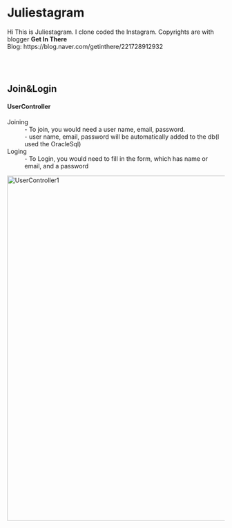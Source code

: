 <h1>Juliestagram</h1>
<p> Hi This is Juliestagram. I clone coded the Instagram. Copyrights are with blogger <strong>Get In There</strong>
  <br>Blog: https://blog.naver.com/getinthere/221728912932
</p>
<br>
<br>


<h2>Join&Login</h2>
<df>
  <dl>
    <h4>UserController</h4>
    <dt>Joining</dt>
       <dd> - To join, you would need a user name, email, password. </dd>
       <dd> - user name, email, password will be automatically added to the db(I used the OracleSql)</dd>
    <dt>Loging</dt>
       <dd> - To Login, you would need to fill in the form, which has name or email, and a password </dd>
    
   </dl>  
</df> 
<img src="https://user-images.githubusercontent.com/62527384/139563479-eafdf994-f1b7-47ca-b99a-3e86e4dfc6a1.gif" alt="UserController1" width="800">

